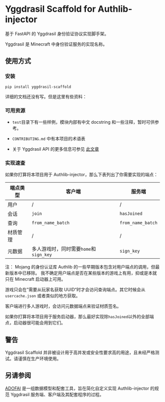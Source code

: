 # Yggdrasil Scaffold for Authlib-injector

基于 FastAPI 的 Yggdrasil 身份验证协议实现脚手架。

Yggdrasil 是 Minecraft 中身份验证服务的实现名称。

## 使用方式

### 安装

```shell
pip install yggdrasil-scaffold
```

详细的文档还没有写。但是这里有些资料：

### 可用资源

* `test`目录下有一些样例，模块内部有中文 docstring 和一些注释，暂时可供参考。

* `CONTRIBUTING.md` 中有本项目的术语表

* 关于 Yggdrasil API 的更多信息可参见
  [此文章](https://github.com/yushijinhun/authlib-injector/wiki/Yggdrasil-%E6%9C%8D%E5%8A%A1%E7%AB%AF%E6%8A%80%E6%9C%AF%E8%A7%84%E8%8C%83)

### 实现速查

如果你打算将本项目用于 Authlib-injector，那么下表列出了你需要实现的端点：

| 端点类型 | 客户端                         | 服务端               |
|------|-----------------------------|-------------------|
| 用户   | /                           | /                 |
| 会话   | `join`                      | `hasJoined`       |
| 查询   | `from_name_batch`           | `from_name_batch` |
| 材质管理 | /                           | /                 |
| 元数据  | 多人游戏时，同时需要`home`和`sign_key` | `sign_key`        |

注： Mojang 的身份认证库 Authlib 的一些早期版本包含对用户端点的调用，但最新版本中已移除。
我不确定用户端点是否在某些版本的游戏上有用，抑或是本就只在 Minecraft 启动器上可用。

游戏只会在”需要从玩家名获取 UUID“时才会访问查询端点。其它时候会从 `usercache.json` 或者类似的地方获取。

客户端进行多人游戏时，会访问元数据端点来验证材质签名。

如果你打算将本项目用于服务启动器，那么最好实现除`hasJoined`以外的全部端点，启动器很可能会用到它们。

## 警告

Yggdrasil Scaffold 并非被设计用于高并发或安全性要求高的用途，且未经严格测试。请谨慎在生产环境使用。

## 另请参阅

[ADOFAI](https://github.com/silverteal/adofai) 是一组数据模型和配套工具，旨在简化自定义实现 Authlib-injector 的规范
Yggdrasil 服务端、客户端及其配套程序的过程。